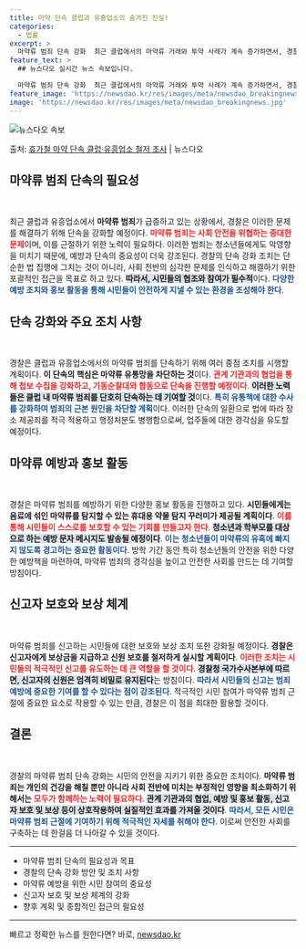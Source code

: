 ```yaml
---
title: 마약 단속 클럽과 유흥업소의 숨겨진 진실!
categories:
  - 법률
excerpt: >
  마약류 범죄 단속 강화  최근 클럽에서의 마약류 거래와 투약 사례가 계속 증가하면서, 경찰은 내달 1일부터 …
feature_text: >
  ## 뉴스다오 실시간 뉴스 속보입니다.

  마약류 범죄 단속 강화  최근 클럽에서의 마약류 거래와 투약 사례가 계속 증가하면서, 경찰은 내달 1일부터 …
feature_image: 'https://newsdao.kr/res/images/meta/newsdao_breakingnews.jpg'
image: 'https://newsdao.kr/res/images/meta/newsdao_breakingnews.jpg'
---
```


![뉴스다오 속보](https://newsdao.kr/res/images/meta/newsdao_breakingnews.jpg)

<p>출처: <a href="https://newsdao.kr/4976" rel="dofollow">휴가철 마약 단속 클럽·유흥업소 철저 조사</a> | 뉴스다오</p>

<h2 data-ke-size="size26">마약류 범죄 단속의 필요성</h2>
<p data-ke-size="size16">&nbsp;</p>
최근 클럽과 유흥업소에서 <b>마약류 범죄</b>가 급증하고 있는 상황에서, 경찰은 이러한 문제를 해결하기 위해 단속을 강화할 예정이다. <b><span style="color: #ee2323;">마약류 범죄는 사회 안전을 위협하는 중대한 문제</span></b>이며, 이를 근절하기 위한 노력이 필요하다. 이러한 범죄는 청소년들에게도 악영향을 미치기 때문에, 예방과 단속의 중요성이 더욱 강조된다. 경찰의 단속 강화 조치는 단순한 법 집행에 그치는 것이 아니라, 사회 전반의 심각한 문제를 인식하고 해결하기 위한 포괄적인 접근을 목표로 하고 있다. <b><span style="background-color: #21538527;">따라서, 시민들의 협조와 참여가 필수적</span></b>이다. <b><span style="color: #1a5490;">다양한 예방 조치와 홍보 활동을 통해 시민들이 안전하게 지낼 수 있는 환경을 조성해야 한다</span></b>.

<h2 data-ke-size="size26">단속 강화와 주요 조치 사항</h2>
<p data-ke-size="size16">&nbsp;</p>
경찰은 클럽과 유흥업소에서의 마약류 범죄를 단속하기 위해 여러 중점 조치를 시행할 계획이다. <b>이 단속의 핵심은 마약류 유통망을 차단하는 것</b>이다. <b><span style="color: #ee2323;">관계 기관과의 협업을 통해 첩보 수집을 강화하고, 기동순찰대와 합동으로 단속을 진행할 예정이다</span></b>. <b><span style="background-color: #21538527;">이러한 노력들은 클럽 내 마약류 범죄를 단호히 단속하는 데 기여할 것</span></b>이다. <b><span style="color: #1a5490;">특히 유통책에 대한 수사를 강화하여 범죄의 근본 원인을 차단할 계획</span></b>이다. 이러한 단속의 일환으로 법에 따라 장소 제공죄를 적극 적용하고 행정처분도 병행함으로써, 업주들에 대한 경각심을 유도할 예정이다.

<h2 data-ke-size="size26">마약류 예방과 홍보 활동</h2>
<p data-ke-size="size16">&nbsp;</p>
경찰은 마약류 범죄를 예방하기 위한 다양한 홍보 활동을 진행하고 있다. <b>시민들에게는 음료에 섞인 마약류를 탐지할 수 있는 휴대용 약물 탐지 꾸러미가 제공될 계획이다</b>. <b><span style="color: #ee2323;">이를 통해 시민들이 스스로를 보호할 수 있는 기회를 만들고자 한다</span></b>. <b><span style="background-color: #21538527;">청소년과 학부모를 대상으로 하는 예방 문자 메시지도 발송될 예정이다</span></b>. <b><span style="color: #1a5490;">이는 청소년들이 마약류의 유혹에 빠지지 않도록 경고하는 중요한 활동이다</span></b>. 방학 기간 동안 특히 청소년들의 안전을 위한 다양한 예방책을 마련하여, 마약류 범죄의 경각심을 높이고 안전한 사회를 만드는 데 기여할 방침이다.

<h2 data-ke-size="size26">신고자 보호와 보상 체계</h2>
<p data-ke-size="size16">&nbsp;</p>
마약류 범죄를 신고하는 시민들에 대한 보호와 보상 조치 또한 강화될 예정이다. <b>경찰은 신고자에게 보상금을 지급하고 신원 보호를 철저하게 실시할 계획이다</b>. <b><span style="color: #ee2323;">이러한 조치는 시민들의 적극적인 신고를 유도하는 데 큰 역할을 할 것이다</span></b>. <b><span style="background-color: #21538527;">경찰청 국가수사본부에 따르면, 신고자의 신원은 엄격히 비밀로 유지된다</span></b>는 방침이다. <b><span style="color: #1a5490;">따라서 시민들의 신고는 범죄 예방에 중요한 기여를 할 수 있다는 점이 강조된다</span></b>. 적극적인 시민 참여가 마약류 범죄 근절에 중요한 요소로 작용할 수 있는 만큼, 경찰은 이 점을 최대한 활용할 것이다.

<h2 data-ke-size="size26">결론</h2>
<p data-ke-size="size16">&nbsp;</p>
경찰의 마약류 범죄 단속 강화는 시민의 안전을 지키기 위한 중요한 조치이다. <b>마약류 범죄는 개인의 건강을 해칠 뿐만 아니라 사회 전반에 미치는 부정적인 영향을 최소화하기 위해서는</b> <b><span style="color: #ee2323;">모두가 함께하는 노력이 필요하다</span></b>. <b><span style="background-color: #21538527;">관계 기관과의 협업, 예방 및 홍보 활동, 신고자 보호 및 보상 등이 상호작용하여 실질적인 효과를 가져올 것이다</span></b>. <b><span style="color: #1a5490;">따라서, 모든 시민은 마약류 범죄 근절에 기여하기 위해 적극적인 자세를 취해야 한다</span></b>. 이로써 안전한 사회를 구축하는 데 한걸음 더 나아갈 수 있을 것이다.

<hr />
<ul>
<li>마약류 범죄 단속의 필요성과 목표</li>
<li>경찰의 단속 강화 방안 및 조치 사항</li>
<li>마약류 예방을 위한 시민 참여의 중요성</li>
<li>신고자 보호 및 보상 체계의 강화</li>
<li>향후 계획 및 종합적인 접근의 필요성</li>
</ul>
<hr />
<p data-ke-size="size16"></p> 

빠르고 정확한 뉴스를 원한다면? 바로, <a href="https://newsdao.kr" rel="dofollow">newsdao.kr</a>


